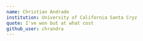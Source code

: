 ```yaml
---
name: Christian Andrade
institution: University of California Santa Cryz
quote: I've won but at what cost
github_user: chrandra
---
```

